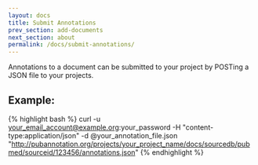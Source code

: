 ```yaml
---
layout: docs
title: Submit Annotations
prev_section: add-documents
next_section: about
permalink: /docs/submit-annotations/
---
```


Annotations to a document can be submitted to your project by POSTing a JSON file to your projects.

## Example:
{% highlight bash %}
curl -u your_email_account@example.org:your_password -H "content-type:application/json" -d @your_annotation_file.json "http://pubannotation.org/projects/your_project_name/docs/sourcedb/pubmed/sourceid/123456/annotations.json"
{% endhighlight %}


